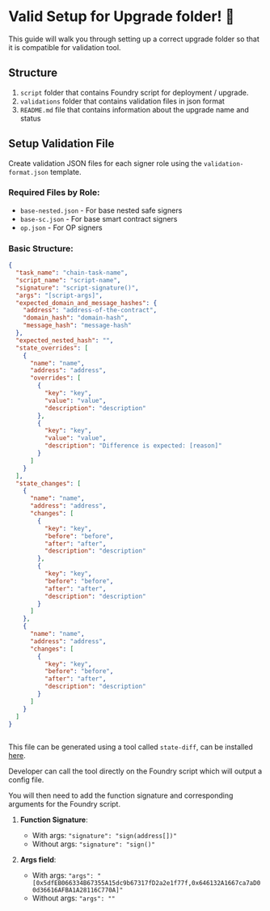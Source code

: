 # Valid Setup for Upgrade folder! 🚀

This guide will walk you through setting up a correct upgrade folder so that it is compatible for validation tool. 

## Structure
1. `script` folder that contains Foundry script for deployment / upgrade.
2. `validations` folder that contains validation files in json format
3. `README.md` file that contains information about the upgrade name and status


## Setup Validation File

Create validation JSON files for each signer role using the `validation-format.json` template.

### Required Files by Role:
- `base-nested.json` - For base nested safe signers
- `base-sc.json` - For base smart contract signers  
- `op.json` - For OP signers

### Basic Structure:
```json
{
  "task_name": "chain-task-name",
  "script_name": "script-name",
  "signature": "script-signature()",
  "args": "[script-args]",
  "expected_domain_and_message_hashes": {
    "address": "address-of-the-contract",
    "domain_hash": "domain-hash",
    "message_hash": "message-hash"
  },
  "expected_nested_hash": "",
  "state_overrides": [
    {
      "name": "name",
      "address": "address",
      "overrides": [
        {
          "key": "key",
          "value": "value",
          "description": "description"
        },
        {
          "key": "key",
          "value": "value",
          "description": "Difference is expected: [reason]"
        }
      ]
    }
  ],
  "state_changes": [
    {
      "name": "name",
      "address": "address",
      "changes": [
        {
          "key": "key",
          "before": "before",
          "after": "after",
          "description": "description"
        },
        {
          "key": "key",
          "before": "before",
          "after": "after",
          "description": "description"
        }
      ]
    },
    {
      "name": "name",
      "address": "address",
      "changes": [
        {
          "key": "key",
          "before": "before",
          "after": "after",
          "description": "description"
        }
      ]
    }
  ]
}
  
```
This file can be generated using a tool called `state-diff`, can be installed [here]((https://github.com/jackchuma/state-diff)).

Developer can call the tool directly on the Foundry script which will output a config file.

You will then need to add the function signature and corresponding arguments for the Foundry script.

1. **Function Signature**:
   - With args: `"signature": "sign(address[])"`
   - Without args: `"signature": "sign()"`

2. **Args field**:
   - With args: `"args": "[0x5dfEB066334B67355A15dc9b67317fD2a2e1f77f,0x646132A1667ca7aD00d36616AFBA1A28116C770A]"`
   - Without args: `"args": ""`
